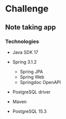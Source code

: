 # Challenge

## Note taking app

### Technologies

- Java SDK 17
- Spring 3.1.2
  - Spring JPA
  - Spring Web
  - Springdoc OpenAPI
- PostgreSQL driver
- Maven

- PostgreSQL 15.3